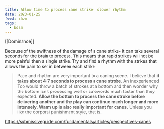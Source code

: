 ```yaml
---
title: Allow time to process cane strike- slower rhythm
date: 2023-01-25
feed: show
tags:
  - bdsm
---
```

[[Dominance]]

Because of the swiftness of the damage of a cane strike- it can take several seconds for the brain to process. This means that rapid strikes will not be more painful then a single strike. Try and find a rhythm with the strikes that allows the pain to set in between each strike

>Pace and rhythm are very important to a caning scene. I believe that __it takes about 4-7 seconds to process a cane stroke__. An inexperienced Top would throw a batch of strokes at a bottom and then wonder why the bottom isn't processing well or safewords much faster than they expected. __Allow the bottom to process the cane stroke before delivering another and the play can continue much longer and more intensely. Warm up is also really important for canes.__ Unless you like the corporal punishment style, that is.

https://submissiveguide.com/fundamentals/articles/perspectives-canes
